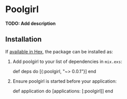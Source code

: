 # Poolgirl

**TODO: Add description**

## Installation

If [available in Hex](https://hex.pm/docs/publish), the package can be installed as:

  1. Add poolgirl to your list of dependencies in `mix.exs`:

        def deps do
          [{:poolgirl, "~> 0.0.1"}]
        end

  2. Ensure poolgirl is started before your application:

        def application do
          [applications: [:poolgirl]]
        end

